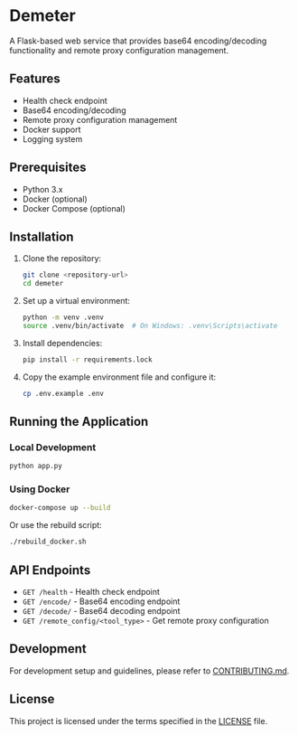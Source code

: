 # Demeter

A Flask-based web service that provides base64 encoding/decoding functionality and remote proxy configuration management.

## Features

- Health check endpoint
- Base64 encoding/decoding
- Remote proxy configuration management
- Docker support
- Logging system

## Prerequisites

- Python 3.x
- Docker (optional)
- Docker Compose (optional)

## Installation

1. Clone the repository:
   ```bash
   git clone <repository-url>
   cd demeter
   ```

2. Set up a virtual environment:
   ```bash
   python -m venv .venv
   source .venv/bin/activate  # On Windows: .venv\Scripts\activate
   ```

3. Install dependencies:
   ```bash
   pip install -r requirements.lock
   ```

4. Copy the example environment file and configure it:
   ```bash
   cp .env.example .env
   ```

## Running the Application

### Local Development

```bash
python app.py
```

### Using Docker

```bash
docker-compose up --build
```

Or use the rebuild script:
```bash
./rebuild_docker.sh
```

## API Endpoints

- `GET /health` - Health check endpoint
- `GET /encode/` - Base64 encoding endpoint
- `GET /decode/` - Base64 decoding endpoint
- `GET /remote_config/<tool_type>` - Get remote proxy configuration

## Development

For development setup and guidelines, please refer to [CONTRIBUTING.md](CONTRIBUTING.md).

## License

This project is licensed under the terms specified in the [LICENSE](LICENSE) file.